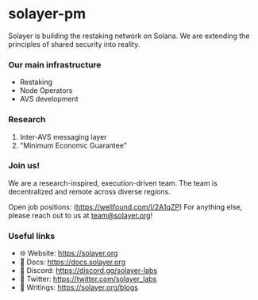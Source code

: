 # solayer-pm

Solayer is building the restaking network on Solana. We are extending the principles of shared security into reality. 

### Our main infrastructure 
* Restaking
* Node Operators 
* AVS development


### Research 
1. Inter-AVS messaging layer
2. "Minimum Economic Guarantee" 


### Join us!
We are a research-inspired, execution-driven team. The team is decentralized and remote across diverse regions. 

Open job positions: (https://wellfound.com/l/2A1qZP)
For anything else, please reach out to us at team@solayer.org!


### Useful links
* 🌐 Website: https://solayer.org
* 📄 Docs: https://docs.solayer.org
* 💬 Discord: https://discord.gg/solayer-labs
* 💬 Twitter: https://twitter.com/solayer_labs
* 📝 Writings: https://solayer.org/blogs
